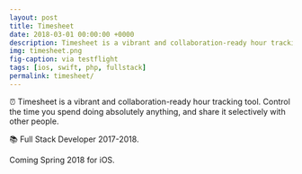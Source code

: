 ```yaml
---
layout: post
title: Timesheet
date: 2018-03-01 00:00:00 +0000
description: Timesheet is a vibrant and collaboration-ready hour tracking tool. Control the time you spend doing absolutely anything, and share it selectively with other people.
img: timesheet.png
fig-caption: via testflight
tags: [ios, swift, php, fullstack]
permalink: timesheet/
---
```


⏰ Timesheet is a vibrant and collaboration-ready hour tracking tool. Control the time you spend doing absolutely anything, and share it selectively with other people.

📚 Full Stack Developer 2017-2018.

<i class="fa fa-apple" aria-hidden="true"></i> Coming Spring 2018 for iOS.